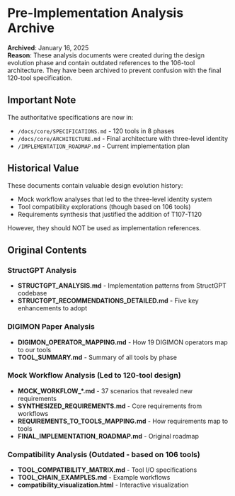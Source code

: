 # Pre-Implementation Analysis Archive

**Archived**: January 16, 2025  
**Reason**: These analysis documents were created during the design evolution phase and contain outdated references to the 106-tool architecture. They have been archived to prevent confusion with the final 120-tool specification.

## Important Note

The authoritative specifications are now in:
- `/docs/core/SPECIFICATIONS.md` - 120 tools in 8 phases
- `/docs/core/ARCHITECTURE.md` - Final architecture with three-level identity
- `/IMPLEMENTATION_ROADMAP.md` - Current implementation plan

## Historical Value

These documents contain valuable design evolution history:
- Mock workflow analyses that led to the three-level identity system
- Tool compatibility explorations (though based on 106 tools)
- Requirements synthesis that justified the addition of T107-T120

However, they should NOT be used as implementation references.

## Original Contents

### StructGPT Analysis
- **STRUCTGPT_ANALYSIS.md** - Implementation patterns from StructGPT codebase
- **STRUCTGPT_RECOMMENDATIONS_DETAILED.md** - Five key enhancements to adopt

### DIGIMON Paper Analysis  
- **DIGIMON_OPERATOR_MAPPING.md** - How 19 DIGIMON operators map to our tools
- **TOOL_SUMMARY.md** - Summary of all tools by phase

### Mock Workflow Analysis (Led to 120-tool design)
- **MOCK_WORKFLOW_*.md** - 37 scenarios that revealed new requirements
- **SYNTHESIZED_REQUIREMENTS.md** - Core requirements from workflows
- **REQUIREMENTS_TO_TOOLS_MAPPING.md** - How requirements map to tools
- **FINAL_IMPLEMENTATION_ROADMAP.md** - Original roadmap

### Compatibility Analysis (Outdated - based on 106 tools)
- **TOOL_COMPATIBILITY_MATRIX.md** - Tool I/O specifications
- **TOOL_CHAIN_EXAMPLES.md** - Example workflows
- **compatibility_visualization.html** - Interactive visualization